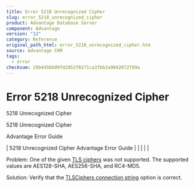 ```yaml
---
title: Error 5218 Unrecognized Cipher
slug: error_5218_unrecognized_cipher
product: Advantage Database Server
component: Advantage
version: "12"
category: Reference
original_path_html: error_5218_unrecognized_cipher.htm
source: Advantage CHM
tags:
  - error
checksum: 29b445bb09fd2852f8271ca37bb2a9842072f89a
---
```


# Error 5218 Unrecognized Cipher

5218 Unrecognized Cipher

5218 Unrecognized Cipher

Advantage Error Guide

| 5218 Unrecognized Cipher  Advantage Error Guide |  |  |  |  |

Problem: One of the given [TLS ciphers](master_communications_encryption.md) was not supported. The supported values are AES128-SHA, AES256-SHA, and RC4-MD5.

Solution: Verify that the [TLSCiphers connection string](ace_adsconnect101.md) option is correct.
